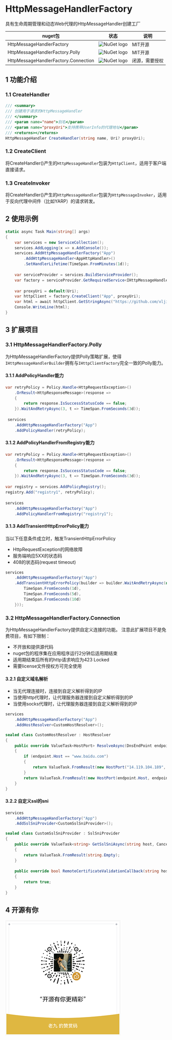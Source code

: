 # HttpMessageHandlerFactory
具有生命周期管理和动态Web代理的HttpMessageHandler创建工厂

| nuget包                              | 状态                                                                              | 说明           |
| ------------------------------------ | --------------------------------------------------------------------------------- | -------------- |
| HttpMessageHandlerFactory            | ![NuGet logo](https://buildstats.info/nuget/HttpMessageHandlerFactory)            | MIT开源        |
| HttpMessageHandlerFactory.Polly      | ![NuGet logo](https://buildstats.info/nuget/HttpMessageHandlerFactory.Polly)      | MIT开源        |
| HttpMessageHandlerFactory.Connection | ![NuGet logo](https://buildstats.info/nuget/HttpMessageHandlerFactory.Connection) | 闭源，需要授权 |

## 1 功能介绍
### 1.1 CreateHandler
```c#
/// <summary>
/// 创建用于请求的HttpMessageHandler
/// </summary>
/// <param name="name">别名</param>
/// <param name="proxyUri">支持携带UserInfo的代理地址</param> 
/// <returns></returns>
HttpMessageHandler CreateHandler(string name, Uri? proxyUri);
```
### 1.2 CreateClient
将CreateHandler()产生的`HttpMessageHandler`包装为`HttpClient`，适用于客户端直接请求。

### 1.3 CreateInvoker
将CreateHandler()产生的`HttpMessageHandler`包装为`HttpMessageInvoker`，适用于反向代理中间件（比如YARP）的请求转发。

## 2 使用示例
```c#
static async Task Main(string[] args)
{
    var services = new ServiceCollection();
    services.AddLogging(x => x.AddConsole());
    services.AddHttpMessageHandlerFactory("App")
        .AddHttpMessageHandler<AppHttpHandler>()
        .SetHandlerLifetime(TimeSpan.FromMinutes(1d));

    var serviceProvider = services.BuildServiceProvider();
    var factory = serviceProvider.GetRequiredService<IHttpMessageHandlerFactory>();

    var proxyUri = default(Uri);
    var httpClient = factory.CreateClient("App", proxyUri);
    var html = await httpClient.GetStringAsync("https://github.com/xljiulang/HttpMessageHandlerFactory/blob/master/README.md");
    Console.WriteLine(html);
}
```

## 3 扩展项目
### 3.1 HttpMessageHandlerFactory.Polly
为HttpMessageHandlerFactory提供Polly策略扩展，使得`IHttpMessageHandlerBuilder`拥有与`IHttpClientFactory`完全一致的Polly能力。

#### 3.1.1 AddPolicyHandler能力
```c#
var retryPolicy = Policy.Handle<HttpRequestException>()
    .OrResult<HttpResponseMessage>(response =>
    {
        return response.IsSuccessStatusCode == false;
    }).WaitAndRetryAsync(3, t => TimeSpan.FromSeconds(3d));

 services
    .AddHttpMessageHandlerFactory("App")
    .AddPolicyHandler(retryPolicy);    
```

#### 3.1.2 AddPolicyHandlerFromRegistry能力
```c#
var retryPolicy = Policy.Handle<HttpRequestException>()
    .OrResult<HttpResponseMessage>(response =>
    {
        return response.IsSuccessStatusCode == false;
    }).WaitAndRetryAsync(3, t => TimeSpan.FromSeconds(3d));

var registry = services.AddPolicyRegistry();
registry.Add("registry1", retryPolicy);

services
    .AddHttpMessageHandlerFactory("App")
    .AddPolicyHandlerFromRegistry("registry1");    
```

#### 3.1.3 AddTransientHttpErrorPolicy能力
当以下任意条件成立时，触发TransientHttpErrorPolicy
* HttpRequestException的网络故障
* 服务端响应5XX的状态码
* 408的状态码(request timeout)
  
```c#
services
    .AddHttpMessageHandlerFactory("App")
    .AddTransientHttpErrorPolicy(builder => builder.WaitAndRetryAsync(new[] {
        TimeSpan.FromSeconds(1d),
        TimeSpan.FromSeconds(5d),
        TimeSpan.FromSeconds(10d)
    }));  
```
 

### 3.2 HttpMessageHandlerFactory.Connection
为HttpMessageHandlerFactory提供自定义连接的功能。
注意此扩展项目不是免费项目，有如下限制：
* 不开放和提供源代码
* nuget包的程序集在应用程序运行2分钟后适用期结束
* 适用期结束后所有的http请求响应为423 Locked
* 需要license文件授权方可完全使用

#### 3.2.1 自定义域名解析
* 当无代理连接时，连接到自定义解析得到的IP
* 当使用http代理时，让代理服务器连接到自定义解析得到的IP
* 当使用socks代理时，让代理服务器连接到自定义解析得到的IP

```c#
services
    .AddHttpMessageHandlerFactory("App")
    .AddHostResolver<CustomHostResolver>();
```

```c#
sealed class CustomHostResolver : HostResolver
{
    public override ValueTask<HostPort> ResolveAsync(DnsEndPoint endpoint, CancellationToken cancellationToken)
    {
        if (endpoint.Host == "www.baidu.com")
        {
            return ValueTask.FromResult(new HostPort("14.119.104.189", endpoint.Port));
        }
        return ValueTask.FromResult(new HostPort(endpoint.Host, endpoint.Port));
    }
}
```
#### 3.2.2 自定义ssl的sni
```c#
services
    .AddHttpMessageHandlerFactory("App")
    .AddSslSniProvider<CustomSslSniProvider>();
```

```c#
sealed class CustomSslSniProvider : SslSniProvider
{
    public override ValueTask<string> GetSslSniAsync(string host, CancellationToken cancellationToken)
    {
        return ValueTask.FromResult(string.Empty);
    }

    public override bool RemoteCertificateValidationCallback(string host, X509Certificate? cert, X509Chain? chain, SslPolicyErrors errors)
    {
        return true;
    }
}
```

## 4 开源有你
![赞助](donate2laojiu.png)
